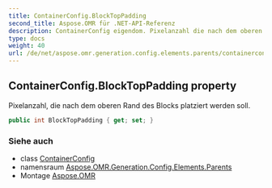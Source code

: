 ```yaml
---
title: ContainerConfig.BlockTopPadding
second_title: Aspose.OMR für .NET-API-Referenz
description: ContainerConfig eigendom. Pixelanzahl die nach dem oberen Rand des Blocks platziert werden soll.
type: docs
weight: 40
url: /de/net/aspose.omr.generation.config.elements.parents/containerconfig/blocktoppadding/
---
```

## ContainerConfig.BlockTopPadding property

Pixelanzahl, die nach dem oberen Rand des Blocks platziert werden soll.

```csharp
public int BlockTopPadding { get; set; }
```

### Siehe auch

* class [ContainerConfig](../)
* namensraum [Aspose.OMR.Generation.Config.Elements.Parents](../../containerconfig/)
* Montage [Aspose.OMR](../../../)


